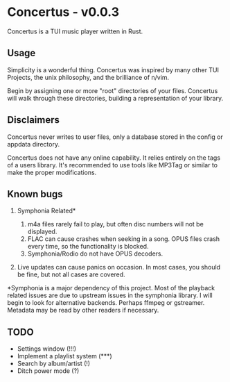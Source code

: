 # Concertus - v0.0.3

Concertus is a TUI music player written in Rust. 

## Usage

Simplicity is a wonderful thing. Concertus was inspired by many other
TUI Projects, the unix philosophy, and the brilliance of n/vim. 

Begin by assigning one or more "root" directories of your files.
Concertus will walk through these directories, building a
representation of your library.


## Disclaimers

Concertus never writes to user files, only a database stored in the
config or appdata directory. 

Concertus does not have any online capability. It relies entirely on
the tags of a users library. It's recommended to use tools like MP3Tag
or similar to make the proper modifications. 

## Known bugs

1. Symphonia Related*
    1. m4a files rarely fail to play, but often disc numbers will not
       be displayed.
    2. FLAC can cause crashes when seeking in a song. OPUS files crash
       every time, so the functionality is blocked.
    3. Symphonia/Rodio do not have OPUS decoders.

2. Live updates can cause panics on occasion. In most cases, you
   should be fine, but not all cases are covered. 

*Symphonia is a major dependency of this project. Most of the
playback related issues are due to upstream issues in the symphonia
library. I will begin to look for alternative backends. Perhaps ffmpeg
or gstreamer. Metadata may be read by other readers if necessary.


## TODO 

- Settings window (!!!)
- Implement a playlist system (***)
- Search by album/artist (!)
- Ditch power mode (?)

